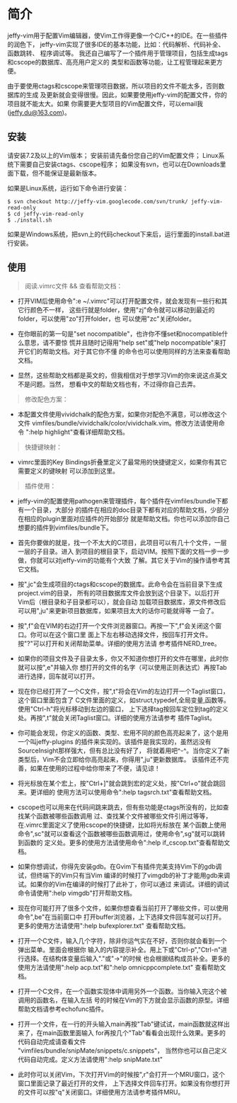 简介
============

jeffy-vim用于配置Vim编辑器，使Vim工作得更像一个C/C++的IDE。在一些插件的润色下，
jeffy-vim实现了很多IDE的基本功能，比如：代码解析、代码补全、函数跳转、 程序调试等。
我还自己编写了一个插件用于管理项目，包括生成tags和cscope的数据库、高亮用户定义的
类型和函数等功能，让工程管理起来更方便。

由于要使用ctags和cscope来管理项目数据，所以项目的文件不能太多，否则数据库的生成
及更新就会变得很慢。因此，如果要使用jeffy-vim的配置文件，你的项目就不能太大。如果
你需要更大型项目的Vim配置文件，可以email我(jeffy.du@163.com)。


安装
------------

请安装7.2及以上的Vim版本；
安装前请先备份您自己的Vim配置文件；
Linux系统下需要自己安装ctags、cscope程序；
如果没有svn，也可以在Downloads里面下载，但不能保证是最新版本。

如果是Linux系统，运行如下命令进行安装：

    $ svn checkout http://jeffy-vim.googlecode.com/svn/trunk/ jeffy-vim-read-only
    $ cd jeffy-vim-read-only
    $ ./install.sh

如果是Windows系统，把svn上的代码checkout下来后，运行里面的install.bat进行安装。


使用
-------------------------

> 阅读.vimrc文件 && 查看帮助文档：

*   打开VIM后使用命令":e ~/.vimrc"可以打开配置文件，就会发现有一些行和其它行颜色不一样，
    这些行就是folder，使用"zj"命令就可以移动到最近的folder，可以使用"zo"打开folder，也
    可以使用"zc"关闭folder。

*   在你眼前的第一句是"set nocompatible"，也许你不懂set和nocompatible什么意思，请不要惊
    慌并且随时记得用"help set"或"help nocompatible"来打开它们的帮助文档。对于其它你不懂
    的命令也可以使用同样的方法来查看帮助文档。

*   显然，这些帮助文档都是英文的，但我相信对于想学习Vim的你来说这点英文不是问题。当然，
    想看中文的帮助文档也有，不过得你自己去弄。

> 修改配色方案：

*   本配置文件使用vividchalk的配色方案，如果你对配色不满意，可以修改这个文件
    vimfiles/bundle/vividchalk/color/vividchalk.vim。修改方法请使用命令
    ":help highlight"查看详细帮助文档。

> 快捷键映射：

*   vimrc里面的Key Bindings折叠里定义了最常用的快捷键定义，如果你有其它需要定义的键映射
    可以添加到这里。

> 插件使用：

*   jeffy-vim的配置使用pathogen来管理插件，每个插件在vimfiles/bundle下都有一个目录，大部分
    的插件在相应的doc目录下都有对应的帮助文档，少部分在相应的plugin里面对应插件的开始部分
    就是帮助文档。你也可以添加你自己想要的插件到vimfiles/bundle下。

*   首先你要做的就是，找一个不太大的C项目，此项目可以有几十个文件，一层一层的子目录。进入
    到项目的根目录下，启动VIM。按照下面的文档一步一步做，你就可以对jeffy-vim的功能有个大致
    了解。其它关于Vim的操作请参考其它文档。

*   按",jc"会生成项目的ctags和cscope的数据库。此命令会在当前目录下生成project.vim的目录，
    所有的项目数据库文件会放到这个目录下。以后打开Vim后（根目录和子目录都可以），就会自动
    加载项目数据库，源文件修改后可以用",ju"来更新项目数据库，如果项目太大的话你可能就得等
    一会了。

*   按",f"会在VIM的右边打开一个文件浏览器窗口。再按一下",f"会关闭这个窗口。你可以在这个窗口里
    面上下左右移动选择文件，按回车打开文件。按"?"可以打开和关闭帮助菜单。详细的使用方法请
    参考插件NERD_tree。

*   如果你的项目文件及子目录太多，你又不知道你想打开的文件在哪里，此时你就可以按",e"并输入你
    想打开的文件的名字（可以使用正则表达式）再按Tab进行选择，回车就可以打开。

*   现在你已经打开了一个C文件，按",t"将会在Vim的左边打开一个Taglist窗口，这个窗口里面包含了
    C文件里面的定义，如struct,typedef,全局变量,函数等。使用"Ctrl-h"将光标移动到左边的窗口，
    上下选择tag按回车定位到tag的定义处。再按",t"就会关闭Taglist窗口。详细的使用方法请参考
    插件Taglist。

*   你可能会发现，你定义的函数、类型、宏用不同的颜色高亮起来了，这个是用一个叫jeffy-plugins
    的插件来实现的。该插件是我实现的，虽然远没有SourceInsight那样强大，但有总比没有好了，
    将就着用吧^-^。当你定义了新类型后，Vim不会立即给你高亮起来，你得用",ju"更新数据库。
    该插件还不完善，如果在使用的过程中给你带来了不便，请见谅！

*   将光标放在某个宏上，按"Ctrl+]"就会跳到宏的定义处，按"Ctrl+o"就会跳回来。更详细的
    使用方法可以使用命令":help tagsrch.txt"查看帮助文档。

*   cscope也可以用来在代码间跳来跳去，但有些功能是ctags所没有的，比如查找某个函数被哪些函数调用
    过、查找某个文件被哪些文件引用过等等，在.vimrc里面定义了使用cscope的快捷键，比如将光标放在
    某个函数上使用命令",sc"就可以查看这个函数被哪些函数调用过，使用命令",sg"就可以跳转到函数的
    定义处。更多的使用方法请使用命令":help if_cscop.txt"查看帮助文档。

*   如果你想调试，你得先安装gdb。在Gvim下有插件完美支持Vim下的gdb调试，但终端下的Vim只有当Vim
    编译的时候打了vimgdb的补丁才能用gdb来调试。如果你的Vim在编译的时候打了此补丁，你可以通过
    <F7>来调试。详细的调试命令请使用":help vimgdb"打开帮助文档。

*   现在你可能打开了很多个文件，如果你想查看当前打开了哪些文件，可以使用命令",be"在当前窗口中
    打开buffer浏览器，上下选择文件回车就可以打开。更多的使用方法请使用":help bufexplorer.txt"
    查看帮助文档。

*   打开一个C文件，输入几个字符，除非你运气实在不好，否则你就会看到一个弹出菜单。里面会根据你
    输入的内容提示补全。用上下或"Ctrl-p","Ctrl-n"进行选择。在结构体变量后输入"."或"->"的时候
    也会根据结构成员补全。更多的使用方法请使用":help acp.txt"和":help omnicppcomplete.txt"
    查看帮助文档。

*   打开一个C文件，在一个函数实现体中调用另外一个函数。当你输入完这个被调用的函数名，在输入左括
    号的时候在Vim的下方就会显示函数的原型。详细帮助文档请参考echofunc插件。

*   打开一个文件，在一行的开头输入main再按"Tab"键试试，main函数就这样出来了，在main函数里面输入
    for再按几个"Tab"看看会出现什么效果。更多的代码自动完成请查看文件
    "vimfiles/bundle/snipMate/snippets/c.snippets"，
    当然你也可以自己定义代码自动完成。定义方法请使用":help snipMate.txt"

*   此时你可以关闭Vim，下次打开Vim的时候按",r"会打开一个MRU窗口，这个窗口里面记录了最近打开的文件，
    上下选择文件回车打开。如果没有你想打开的文件可以按"q"关闭窗口。详细使用方法请参考插件MRU。
